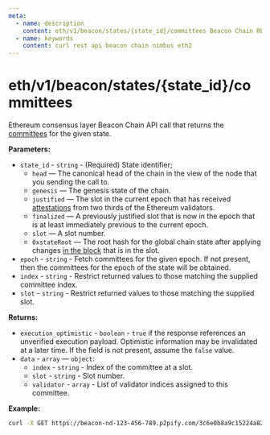 ```yaml
---
meta:
  - name: description
    content: eth/v1/beacon/states/{state_id}/committees Beacon Chain REST API call details and examples.
  - name: keywords
    content: curl rest api beacon chain nimbus eth2
---
```


# eth/v1/beacon/states/{state_id}/committees

Ethereum consensus layer Beacon Chain API call that returns the [committees](https://ethereum.org/en/glossary/#committee) for the given state.

**Parameters:** 

* `state_id` - `string` - (Required) State identifier;
  * `head` — The canonical head of the chain in the view of the node that you sending the call to.
  * `genesis` — The genesis state of the chain.
  * `justified` — The slot in the current epoch that has received [attestations](https://ethereum.org/en/developers/docs/consensus-mechanisms/pos/attestations/) from two thirds of the Ethereum validators.
  * `finalized` — A previously justified slot that is now in the epoch that is at least immediately previous to the current epoch.
  * `slot` — A slot number.
  * `0xstateRoot` — The root hash for the global chain state after applying changes [in the block](https://ethereum.org/en/developers/docs/blocks/) that is in the slot.
* `epoch` - `string` - Fetch committees for the given epoch. If not present, then the committees for the epoch of the state will be obtained.
* `index` - `string` - Restrict returned values to those matching the supplied committee index.
* `slot` - `string` - Restrict returned values to those matching the supplied slot.


**Returns:** 

* `execution_optimistic` - `boolean` - `true` if the response references an unverified execution payload. Optimistic information may be invalidated at a later time. If the field is not present, assume the `false` value.
* `data` - `array` — `object`:
  * `index` - `string` - Index of the committee at a slot.
  * `slot` - `string` - Slot number.
  * `validator` - `array` - List of validator indices assigned to this committee.

**Example:**

``` sh
curl -X GET https://beacon-nd-123-456-789.p2pify.com/3c6e0b8a9c15224a8228b9a98ca1531d/eth/v1/beacon/states/head/committees
```
